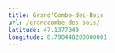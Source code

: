 ```yaml
---
title: Grand'Combe-des-Bois
url: /grandcombe-des-bois/
latitude: 47.1377843
longitude: 6.790440200000001
---
```

